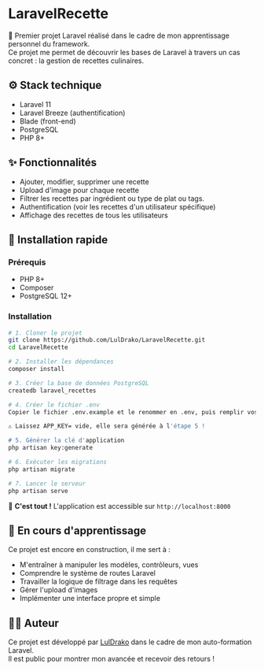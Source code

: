 # LaravelRecette

🎯 Premier projet Laravel réalisé dans le cadre de mon apprentissage personnel du framework.  
Ce projet me permet de découvrir les bases de Laravel à travers un cas concret : la gestion de recettes culinaires.


## ⚙️ Stack technique

- Laravel 11
- Laravel Breeze (authentification)
- Blade (front-end)
- PostgreSQL
- PHP 8+


## ✨ Fonctionnalités

- Ajouter, modifier, supprimer une recette
- Upload d'image pour chaque recette
- Filtrer les recettes par ingrédient ou type de plat ou tags.
- Authentification (voir les recettes d'un utilisateur spécifique)
- Affichage des recettes de tous les utilisateurs


## 🚀 Installation rapide

### Prérequis
- PHP 8+ 
- Composer
- PostgreSQL 12+

### Installation
```bash
# 1. Cloner le projet
git clone https://github.com/LulDrako/LaravelRecette.git
cd LaravelRecette

# 2. Installer les dépendances
composer install

# 3. Créer la base de données PostgreSQL
createdb laravel_recettes

# 4. Créer le fichier .env
Copier le fichier .env.example et le renommer en .env, puis remplir vos informations.

⚠️ Laissez APP_KEY= vide, elle sera générée à l'étape 5 !

# 5. Générer la clé d'application
php artisan key:generate

# 6. Exécuter les migrations
php artisan migrate

# 7. Lancer le serveur
php artisan serve
```

🎉 **C'est tout !** L'application est accessible sur `http://localhost:8000`


## 🧪 En cours d'apprentissage

Ce projet est encore en construction, il me sert à :
- M'entraîner à manipuler les modèles, contrôleurs, vues
- Comprendre le système de routes Laravel
- Travailler la logique de filtrage dans les requêtes
- Gérer l'upload d'images
- Implémenter une interface propre et simple


## 🙋‍♂️ Auteur

Ce projet est développé par [LulDrako](https://github.com/LulDrako) dans le cadre de mon auto-formation Laravel.  
Il est public pour montrer mon avancée et recevoir des retours !